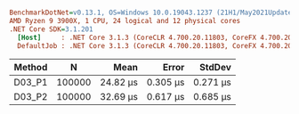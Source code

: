 ``` ini

BenchmarkDotNet=v0.13.1, OS=Windows 10.0.19043.1237 (21H1/May2021Update)
AMD Ryzen 9 3900X, 1 CPU, 24 logical and 12 physical cores
.NET Core SDK=3.1.201
  [Host]     : .NET Core 3.1.3 (CoreCLR 4.700.20.11803, CoreFX 4.700.20.12001), X64 RyuJIT
  DefaultJob : .NET Core 3.1.3 (CoreCLR 4.700.20.11803, CoreFX 4.700.20.12001), X64 RyuJIT


```
| Method |      N |     Mean |    Error |   StdDev |
|------- |------- |---------:|---------:|---------:|
| D03_P1 | 100000 | 24.82 μs | 0.305 μs | 0.271 μs |
| D03_P2 | 100000 | 32.69 μs | 0.617 μs | 0.685 μs |
